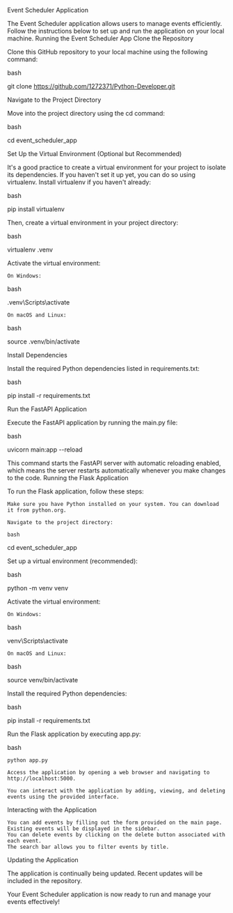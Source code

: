Event Scheduler Application

The Event Scheduler application allows users to manage events efficiently. Follow the instructions below to set up and run the application on your local machine.
Running the Event Scheduler App
Clone the Repository

Clone this GitHub repository to your local machine using the following command:

bash

git clone https://github.com/1272371/Python-Developer.git

Navigate to the Project Directory

Move into the project directory using the cd command:

bash

cd event_scheduler_app

Set Up the Virtual Environment (Optional but Recommended)

It's a good practice to create a virtual environment for your project to isolate its dependencies. If you haven't set it up yet, you can do so using virtualenv. Install virtualenv if you haven't already:

bash

pip install virtualenv

Then, create a virtual environment in your project directory:

bash

virtualenv .venv

Activate the virtual environment:

    On Windows:

bash

.venv\Scripts\activate

    On macOS and Linux:

bash

source .venv/bin/activate

Install Dependencies

Install the required Python dependencies listed in requirements.txt:

bash

pip install -r requirements.txt

Run the FastAPI Application

Execute the FastAPI application by running the main.py file:

bash

uvicorn main:app --reload

This command starts the FastAPI server with automatic reloading enabled, which means the server restarts automatically whenever you make changes to the code.
Running the Flask Application

To run the Flask application, follow these steps:

    Make sure you have Python installed on your system. You can download it from python.org.

    Navigate to the project directory:

    bash

cd event_scheduler_app

Set up a virtual environment (recommended):

bash

python -m venv venv

Activate the virtual environment:

    On Windows:

bash

venv\Scripts\activate

    On macOS and Linux:

bash

source venv/bin/activate

Install the required Python dependencies:

bash

pip install -r requirements.txt

Run the Flask application by executing app.py:

bash

    python app.py

    Access the application by opening a web browser and navigating to http://localhost:5000.

    You can interact with the application by adding, viewing, and deleting events using the provided interface.

Interacting with the Application

    You can add events by filling out the form provided on the main page.
    Existing events will be displayed in the sidebar.
    You can delete events by clicking on the delete button associated with each event.
    The search bar allows you to filter events by title.

Updating the Application

The application is continually being updated. Recent updates will be included in the repository.

Your Event Scheduler application is now ready to run and manage your events effectively!
